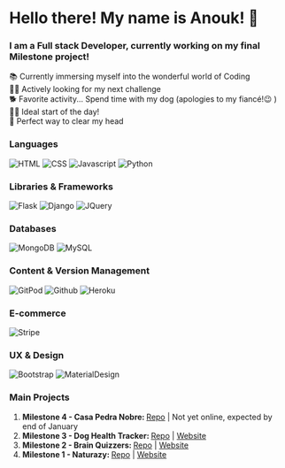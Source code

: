 # Hello there! My name is Anouk! 👋
### I am a Full stack Developer, currently working on my final Milestone project!

📚  Currently immersing myself into the wonderful world of Coding  
👩‍💻  Actively looking for my next challenge   
🐕  Favorite activity... Spend time with my dog (apologies to my fiancé!😉 )  
🏃‍♀️  Ideal start of the day!  
🎹  Perfect way to clear my head 

### Languages

![HTML](https://img.shields.io/static/v1?label=HTML&message=5&style=flat&color=E34F26&logo=html5)
![CSS](https://img.shields.io/static/v1?label=CSS&message=3&style=flat&color=1572B6&logo=css3)
![Javascript](https://img.shields.io/static/v1?label=JavaScript&message=ES8&style=flat&color=F7DF1E&logo=JavaScript)
![Python](https://img.shields.io/static/v1?label=Python&message=3&style=flat&color=3776AB&logo=PYTHON)

### Libraries & Frameworks

![Flask](https://img.shields.io/static/v1?label=Flask&message=1.1.2&style=flat&color=000000&logo=flask)
![Django](https://img.shields.io/static/v1?label=Django&message=3.0.8&style=flat&color=092E20&logo=django)
![JQuery](https://img.shields.io/static/v1?label=JQuery&message=3.5.1&style=flat&color=0769AD&logo=jquery)

### Databases

![MongoDB](https://img.shields.io/static/v1?label=MongoDB&message=4.2.8&style=flat&color=47A248&logo=mongodb)
![MySQL](https://img.shields.io/static/v1?label=MySQL&message=8&style=flat&color=4479A1&logo=mysql)

### Content & Version Management

![GitPod](https://img.shields.io/static/v1?label=GitPod&message=🌙&style=flat&color=1AA6E4&logo=gitpod)
![Github](https://img.shields.io/static/v1?label=GitHub&message=🪐&style=flat&color=181717&logo=github)
![Heroku](https://img.shields.io/static/v1?label=Heroku&message=👽&style=flat&color=430098&logo=heroku)

### E-commerce

![Stripe](https://img.shields.io/static/v1?label=Stripe&message=💰&style=flat&color=008CDD&logo=stripe)

### UX & Design

![Bootstrap](https://img.shields.io/static/v1?label=Bootstrap&message=🎨&style=flat&color=563D7C&logo=bootstrap)
![MaterialDesign](https://img.shields.io/static/v1?label=MaterialDesign&message=🎨&style=flat&color=757575&logo=material-design)

### Main Projects

1.  <strong>Milestone 4 - Casa Pedra Nobre: </strong><a href="https://github.com/AnoukSmet/Casa-Pedra-Nobre" alt="Casa Pedra Nobre Repo" target="_blank">Repo</a> | Not yet online, expected by end of January
2.  <strong>Milestone 3 - Dog Health Tracker: </strong><a href="https://github.com/AnoukSmet/Dog-Health-Tracker" alt="Dog Health Tracker Repo" target="_blank">Repo</a> | <a href="https://dog-health-tracker.herokuapp.com/" alt="Dog Health Tracker website" target="_blank">Website</a>
3.  <strong>Milestone 2 - Brain Quizzers: </strong><a href="https://github.com/AnoukSmet/Brain-Quizzers" alt="Brain Quizzers Repo" target="_blank">Repo</a> | <a href="https://anouksmet.github.io/Brain-Quizzers/" alt="Brain Quizzers website" target="_blank">Website</a>
4.  <strong>Milestone 1 - Naturazy: </strong><a href="https://github.com/AnoukSmet/Naturazy" alt="Naturazy Repo" target="_blank">Repo</a> | <a href="https://anouksmet.github.io/Naturazy/" alt="Naturazy website" target="_blank">Website</a>